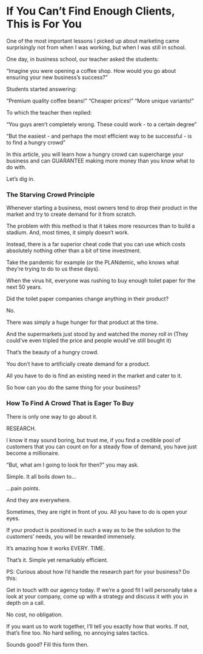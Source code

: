# If You Can’t Find Enough Clients, This is For You

One of the most important lessons I picked up about marketing came surprisingly not from when I was working, but when I was still in school.

One day, in business school, our teacher asked the students:

“Imagine you were opening a coffee shop. How would you go about ensuring your new business’s success?”

Students started answering:

“Premium quality coffee beans!”
“Cheaper prices!”
“More unique variants!”

To which the teacher then replied:

“You guys aren’t completely wrong. These could work - to a certain degree”

“But the easiest - and perhaps the most efficient way to be successful - is to find a hungry crowd”

In this article, you will learn how a hungry crowd can supercharge your business and can GUARANTEE making more money than you know what to do with.

Let’s dig in.

### The Starving Crowd Principle

Whenever starting a business, most owners tend to drop their product in the market and try to create demand for it from scratch.

The problem with this method is that it takes more resources than to build a stadium. And, most times, it simply doesn’t work.

Instead, there is a far superior cheat code that you can use which costs absolutely nothing other than a bit of time investment. 

Take the pandemic for example (or the PLANdemic, who knows what they’re trying to do to us these days).

When the virus hit, everyone was rushing to buy enough toilet paper for the next 50 years.

Did the toilet paper companies change anything in their product?

No.

There was simply a huge hunger for that product at the time.

And the supermarkets just stood by and watched the money roll in (They could’ve even tripled the price and people would’ve still bought it)

That’s the beauty of a hungry crowd.

You don’t have to artificially create demand for a product.

All you have to do is find an existing need in the market and cater to it.

So how can you do the same thing for your business?

### How To Find A Crowd That is Eager To Buy

There is only one way to go about it.

RESEARCH.

I know it may sound boring, but trust me, if you find a credible pool of customers that you can count on for a steady flow of demand, you have just become a millionaire.

“But, what am I going to look for then?” you may ask.

Simple. It all boils down to…

…pain points. 

And they are everywhere.

Sometimes, they are right in front of you. All you have to do is open your eyes.

If your product is positioned in such a way as to be the solution to the customers’ needs, you will be rewarded immensely. 

It’s amazing how it works EVERY. TIME.

That’s it. Simple yet remarkably efficient.

PS: Curious about how I’d handle the research part for your business? Do this:

Get in touch with our agency today. If we’re a good fit I will personally take a look at your company, come up with a strategy and discuss it with you in depth on a call.

No cost, no obligation.

If you want us to work together, I’ll tell you exactly how that works. If not, that’s fine too. No hard selling, no annoying sales tactics.

Sounds good? Fill this form then.

